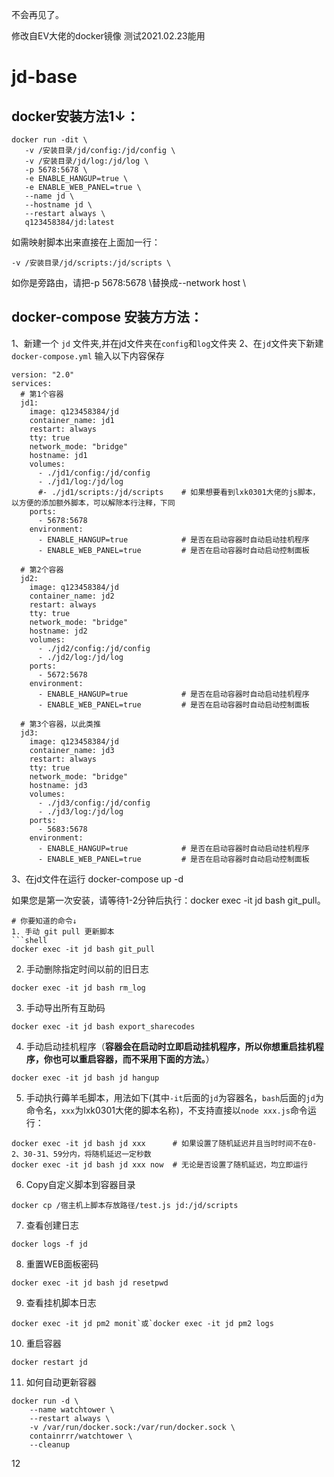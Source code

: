 不会再见了。

修改自EV大佬的docker镜像
测试2021.02.23能用

# jd-base
## docker安装方法1↓：
 ```
 docker run -dit \
	-v /安装目录/jd/config:/jd/config \
	-v /安装目录/jd/log:/jd/log \
	-p 5678:5678 \
	-e ENABLE_HANGUP=true \
	-e ENABLE_WEB_PANEL=true \
	--name jd \
	--hostname jd \
	--restart always \
	q123458384/jd:latest
```
如需映射脚本出来直接在上面加一行：
```
-v /安装目录/jd/scripts:/jd/scripts \
```
如你是旁路由，请把-p 5678:5678 \替换成--network host \

## docker-compose 安装方方法：

1、新建一个 `jd` 文件夹,并在jd文件夹在`config`和`log`文件夹
2、在`jd`文件夹下新建`docker-compose.yml` 输入以下内容保存
```
version: "2.0"
services:
  # 第1个容器
  jd1:
    image: q123458384/jd           
    container_name: jd1
    restart: always
    tty: true
    network_mode: "bridge"
    hostname: jd1
    volumes:
      - ./jd1/config:/jd/config
      - ./jd1/log:/jd/log
      #- ./jd1/scripts:/jd/scripts    # 如果想要看到lxk0301大佬的js脚本，以方便的添加额外脚本，可以解除本行注释，下同
    ports:
      - 5678:5678
    environment: 
      - ENABLE_HANGUP=true            # 是否在启动容器时自动启动挂机程序
      - ENABLE_WEB_PANEL=true         # 是否在启动容器时自动启动控制面板

  # 第2个容器
  jd2:
    image: q123458384/jd 
    container_name: jd2
    restart: always
    tty: true
    network_mode: "bridge"
    hostname: jd2
    volumes:
      - ./jd2/config:/jd/config
      - ./jd2/log:/jd/log
    ports:
      - 5672:5678
    environment: 
      - ENABLE_HANGUP=true            # 是否在启动容器时自动启动挂机程序
      - ENABLE_WEB_PANEL=true         # 是否在启动容器时自动启动控制面板

  # 第3个容器，以此类推
  jd3:
    image: q123458384/jd 
    container_name: jd3
    restart: always
    tty: true
    network_mode: "bridge"
    hostname: jd3
    volumes:
      - ./jd3/config:/jd/config
      - ./jd3/log:/jd/log
    ports:
      - 5683:5678
    environment: 
      - ENABLE_HANGUP=true            # 是否在启动容器时自动启动挂机程序
      - ENABLE_WEB_PANEL=true         # 是否在启动容器时自动启动控制面板
```

3、在jd文件在运行 docker-compose up -d


如果您是第一次安装，请等待1-2分钟后执行：docker exec -it jd bash git_pull。

```
# 你要知道的命令↓
1. 手动 git pull 更新脚本
```shell
docker exec -it jd bash git_pull
```
2. 手动删除指定时间以前的旧日志
```shell
docker exec -it jd bash rm_log
 ```
3. 手动导出所有互助码
```shell
docker exec -it jd bash export_sharecodes
```
4. 手动启动挂机程序（**容器会在启动时立即启动挂机程序，所以你想重启挂机程序，你也可以重启容器，而不采用下面的方法。**）
```shell
docker exec -it jd bash jd hangup
```
5. 手动执行薅羊毛脚本，用法如下(其中`-it`后面的`jd`为容器名，`bash`后面的`jd`为命令名，`xxx`为lxk0301大佬的脚本名称)，不支持直接以`node xxx.js`命令运行：
```
docker exec -it jd bash jd xxx      # 如果设置了随机延迟并且当时时间不在0-2、30-31、59分内，将随机延迟一定秒数
docker exec -it jd bash jd xxx now  # 无论是否设置了随机延迟，均立即运行
```
6. Copy自定义脚本到容器目录
```shell
docker cp /宿主机上脚本存放路径/test.js jd:/jd/scripts
```
7. 查看创建日志
```shell
docker logs -f jd
```
8. 重置WEB面板密码
```shell
docker exec -it jd bash jd resetpwd
```
9. 查看挂机脚本日志
```shell
docker exec -it jd pm2 monit`或`docker exec -it jd pm2 logs
```
10. 重启容器
```
docker restart jd
```
11. 如何自动更新容器
```
docker run -d \
    --name watchtower \
    --restart always \
    -v /var/run/docker.sock:/var/run/docker.sock \
    containrrr/watchtower \
    --cleanup
```
12